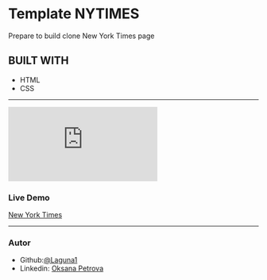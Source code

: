 # Template NYTIMES

Prepare to build clone New York Times page
## BUILT WITH
*  HTML
*  CSS
***
 ![Example](https://www.nytimes.com/2014/03/18/science/space/detection-of-waves-in-space-buttresses-landmark-theory-of-big-bang.html?_r=0)

### Live Demo  

 [New York Times](https://laguna1.github.io/Template-NYT/)
***


### Autor
 
 - Github:[@Laguna1](https://github.com/Laguna1)
 - Linkedin: [Oksana Petrova](https://www.linkedin.com/in/oksana-petrova-005bb0145/)